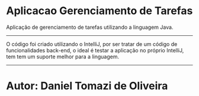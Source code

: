 # Aplicacao Gerenciamento de Tarefas
Aplicação de gerenciamento de tarefas utilizando a linguagem Java.
***********************************
O código foi criado utilizando o IntelliJ, por ser tratar de um código de funcionalidades back-end, o ideal é testar a aplicação no próprio IntelliJ, tem tem um suporte melhor para a linguagem.
***************************
# Autor: Daniel Tomazi de Oliveira
